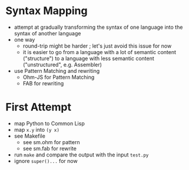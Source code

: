 # Syntax Mapping
- attempt at gradually transforming the syntax of one language into the syntax of another language
- one way 
  - round-trip might be harder ; let's just avoid this issue for now
  - it is easier to go from a language with a lot of semantic content ("structure") to a language with less semantic content ("unstructured", e.g. Assembler)
- use Pattern Matching and rewriting
  - Ohm-JS for Pattern Matching
  - FAB for rewriting
  
# First Attempt
- map Python to Common Lisp
- map `x.y` into `(y x)`
- see Makefile
  - see sm.ohm for pattern
  - see sm.fab for rewrite
- run `make` and compare the output with the input `test.py`
- ignore `super()...` for now
